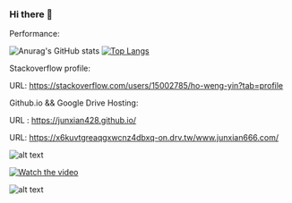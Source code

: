 ### Hi there 👋

<!--
**junxian428/junxian428** is a ✨ _special_ ✨ repository because its `README.md` (this file) appears on your GitHub profile.

Here are some ideas to get you started:

- 🔭 I’m currently working on ...
- 🌱 I’m currently learning ...
- 👯 I’m looking to collaborate on ...
- 🤔 I’m looking for help with ...
- 💬 Ask me about ...
- 📫 How to reach me: ...
- 😄 Pronouns: ...
- ⚡ Fun fact: ...
-->

Performance:

![Anurag's GitHub stats](https://github-readme-stats.vercel.app/api?username=junxian428&show_icons=true&theme=radical)
[![Top Langs](https://github-readme-stats.vercel.app/api/top-langs/?username=junxian428&layout=compact&theme=radical)](https://github.com/anuraghazra/github-readme-stats)

Stackoverflow profile:

URL: https://stackoverflow.com/users/15002785/ho-weng-yin?tab=profile

Github.io && Google Drive Hosting:

URL : https://junxian428.github.io/

URL: https://x6kuvtgreaqgxwcnz4dbxq-on.drv.tw/www.junxian666.com/

![alt text](https://user-images.githubusercontent.com/58724748/105654285-a8185780-5ef8-11eb-8333-d8cc3ff950f8.gif)

[![Watch the video](https://mir-s3-cdn-cf.behance.net/project_modules/fs/f4296731256533.5648cb85dc506.jpg)](https://youtu.be/wfHaH1Xvws8)

![alt text](https://github-profile-trophy.vercel.app/?username=junxian428&theme=dracula)


